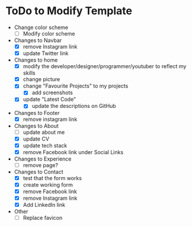 # ToDo to Modify Template
- Change color scheme
    - [ ] Modify color scheme
- Changes to Navbar
    - [x] remove Instagram link
    - [x] update Twitter link
- Changes to home
    - [x] modify the developer/designer/programmer/youtuber to reflect my skills
    - [x] change picture
    - [x] change "Favourite Projects" to my projects
        - [x] add screenshots
    - [x] update "Latest Code"
        - [x] update the descriptions on GitHub
- Changes to Footer
    - [x] remove instagram link
- Changes to About
    - [ ] update about me
    - [x] update CV
    - [x] update tech stack
    - [x] remove Facebook link under Social Links
- Changes to Experience
    - [ ] remove page?
- Changes to Contact
    - [x] test that the form works
    - [x] create working form
    - [x] remove Facebook link
    - [x] remove Instagram link
    - [x] Add LinkedIn link
- Other
    - [ ] Replace favicon